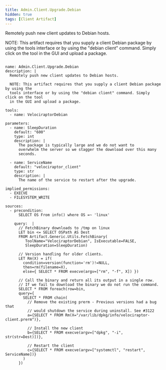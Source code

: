 ```yaml
---
title: Admin.Client.Upgrade.Debian
hidden: true
tags: [Client Artifact]
---
```


Remotely push new client updates to Debian hosts.

NOTE: This artifact requires that you supply a client Debian package by using the
tools interface or by using the "debian client" command. Simply click on the tool
in the GUI and upload a package.


<pre><code class="language-yaml">
name: Admin.Client.Upgrade.Debian
description: |
  Remotely push new client updates to Debian hosts.

  NOTE: This artifact requires that you supply a client Debian package by using the
  tools interface or by using the "debian client" command. Simply click on the tool
  in the GUI and upload a package.

tools:
  - name: VelociraptorDebian

parameters:
  - name: SleepDuration
    default: "600"
    type: int
    description: |
      The package is typically large and we do not want to
      overwhelm the server so we stagger the download over this many
      seconds.

  - name: ServiceName
    default: "velociraptor_client"
    type: str
    description: |
      The name of the service to restart after the upgrade.

implied_permissions:
  - EXECVE
  - FILESYSTEM_WRITE

sources:
  - precondition:
      SELECT OS From info() where OS =~ 'linux'

    query:  |
      // FetchBinary downloads to /tmp on linux
      LET bin &lt;= SELECT OSPath AS Dest
      FROM Artifact.Generic.Utils.FetchBinary(
         ToolName="VelociraptorDebian", IsExecutable=FALSE,
         SleepDuration=SleepDuration)

      // Version handling for older clients.
      LET Rm(X) = if(
        condition=version(function='rm')!=NULL,
        then=rm(filename=X),
        else={ SELECT * FROM execve(argv=["rm", "-f", X]) })

      // Call the binary and return all its output in a single row.
      // If we fail to download the binary we do not run the command.
      SELECT * FROM foreach(row=bin,
      query={
        SELECT * FROM chain(
          // Remove the existing prerm - Previous versions had a bug that
          // would shutdown the service during uninstall. See #3122
          a={SELECT * FROM Rm(X="/var/lib/dpkg/info/velociraptor-client.prerm")},

          // Install the new client
          b={SELECT * FROM execve(argv=["dpkg", "-i", str(str=Dest)])},

          // Restart the client
          c={SELECT * FROM execve(argv=["systemctl", "restart", ServiceName])}
        )
      })

</code></pre>

